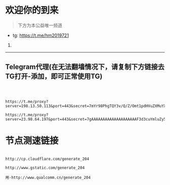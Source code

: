 # 欢迎你的到来

>下方为本公益唯一频道

- tg: https://t.me/hm2019721
1.
----------


## Telegram代理(在无法翻墙情况下，请复制下方链接去TG打开-添加，即可正常使用TG)

```



https://t.me/proxy?server=198.13.50.113&port=443&secret=7mYr98PhgTQY3v/Q/Z/Omt1pdHVuZXMuYXBwbGUuY29t

https://t.me/proxy?server=23.98.64.197&port=443&secret=7gAAAAAAAAAAAAAAAAAAAAF3d3cuYmluZy5jb20

```


# 节点测速链接

```

http://cp.cloudflare.com/generate_204

http://www.gstatic.com/generate_204

用-http://www.qualcomm.cn/generate_204
